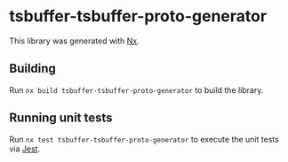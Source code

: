 # tsbuffer-tsbuffer-proto-generator

This library was generated with [Nx](https://nx.dev).

## Building

Run `nx build tsbuffer-tsbuffer-proto-generator` to build the library.

## Running unit tests

Run `nx test tsbuffer-tsbuffer-proto-generator` to execute the unit tests
via [Jest](https://jestjs.io).
